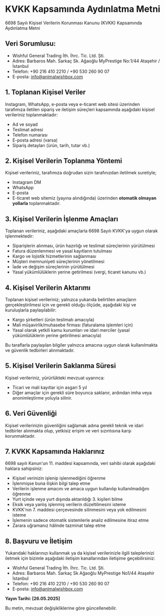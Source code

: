﻿# KVKK Kapsamında Aydınlatma Metni

6698 Sayılı Kişisel Verilerin Korunması Kanunu (KVKK) Kapsamında Aydınlatma Metni

## Veri Sorumlusu:

  - Wishful General Trading İth. İhrc. Tic. Ltd. Şti.
  - Adres: Barbaros Mah. Sarkaç Sk. Ağaoğlu MyPrestige No:1/44 Ataşehir / İstanbul
  - Telefon: +90 216 410 2210 / +90 530 260 90 07
  - E-posta: info@animalwishbox.com

## 1. Toplanan Kişisel Veriler

Instagram, WhatsApp, e-posta veya e-ticaret web sitesi üzerinden tarafımıza iletilen sipariş ve iletişim süreçleri kapsamında aşağıdaki kişisel verileriniz toplanmaktadır:

  - Ad ve soyad
  - Teslimat adresi
  - Telefon numarası
  - E-posta adresi (varsa)
  - Sipariş detayları (ürün, tarih, tutar vb.)

## 2. Kişisel Verilerin Toplanma Yöntemi

Kişisel verileriniz, tarafımıza doğrudan sizin tarafınızdan iletilmek suretiyle;

  - Instagram DM
  - WhatsApp
  - E-posta
  - E-ticaret web sitemiz (yayına alındığında) üzerinden **otomatik olmayan yollarla** toplanmaktadır.

## 3. Kişisel Verilerin İşlenme Amaçları

Toplanan verileriniz, aşağıdaki amaçlarla 6698 Sayılı KVKK'ya uygun olarak işlenmektedir:

  - Siparişlerin alınması, ürün hazırlığı ve teslimat süreçlerinin yürütülmesi
  - Fatura düzenlenmesi ve yasal kayıtların tutulması
  - Kargo ve lojistik hizmetlerinin sağlanması
  - Müşteri memnuniyeti süreçlerinin yönetilmesi
  - İade ve değişim süreçlerinin yürütülmesi
  - Yasal yükümlülüklerin yerine getirilmesi (vergi, ticaret kanunu vb.)

## 4. Kişisel Verilerin Aktarımı

Toplanan kişisel verileriniz; yalnızca yukarıda belirtilen amaçların gerçekleştirilmesi için ve gerekli olduğu ölçüde, aşağıdaki kişi ve kuruluşlarla paylaşılabilir:

  - Kargo şirketleri (ürün teslimatı amacıyla)
  - Mali müşavirlik/muhasebe firması (faturalama işlemleri için)
  - Yasal olarak yetkili kamu kurumları ve idari merciler (yasal yükümlülüklerin yerine getirilmesi amacıyla)

Bu taraflarla paylaşılan bilgiler yalnızca amacına uygun olarak kullanılmakta ve güvenlik tedbirleri alınmaktadır.

## 5. Kişisel Verilerin Saklanma Süresi

Kişisel verileriniz, yürürlükteki mevzuat uyarınca:

  - Ticari ve mali kayıtlar için asgari 5 yıl
  - Diğer amaçlar için gerekli süre boyunca saklanır, ardından imha veya anonimleştirme yoluyla silinir.

## 6. Veri Güvenliği

Kişisel verilerinizin güvenliğini sağlamak adına gerekli teknik ve idari tedbirler alınmakta olup, yetkisiz erişim ve veri sızıntısına karşı korunmaktadır.

## 7. KVKK Kapsamında Haklarınız

6698 sayılı Kanun'un 11. maddesi kapsamında, veri sahibi olarak aşağıdaki haklara sahipsiniz:

  - Kişisel verinizin işlenip işlenmediğini öğrenme
  - İşlenmişse buna ilişkin bilgi talep etme
  - Verilerin işlenme amacını ve amaca uygun kullanılıp kullanılmadığını öğrenme
  - Yurt içinde veya yurt dışında aktarıldığı 3. kişileri bilme
  - Eksik veya yanlış işlenmiş verilerin düzeltilmesini isteme
  - KVKK'nın 7. maddesi çerçevesinde silinmesini veya yok edilmesini isteme
  - İşlemenin sadece otomatik sistemlerle analiz edilmesine itiraz etme
  - Zarara uğramanız hâlinde tazminat talep etme

## 8. Başvuru ve İletişim

Yukarıdaki haklarınızı kullanmak ya da kişisel verilerinizle ilgili taleplerinizi iletmek için bizimle aşağıdaki iletişim kanallarından iletişime geçebilirsiniz:

  - Wishful General Trading İth. İhrc. Tic. Ltd. Şti.  
  - Adres: Barbaros Mah. Sarkaç Sk Ağaoğlu MyPrestige No1/44 Ataşehir İstanbul  
  - Telefon: +90 216 410 2210 / +90 530 260 90 07  
  - E-posta: info@animalwishbox.com

**Yayın Tarihi: [26.05.2025]**

Bu metin, mevzuat değişikliklerine göre güncellenebilir.
